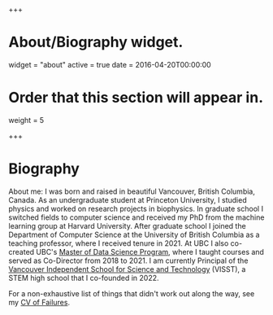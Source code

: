 +++
# About/Biography widget.
widget = "about"
active = true
date = 2016-04-20T00:00:00

# Order that this section will appear in.
weight = 5

 
+++

# Biography

<!-- Hello! I am the ~40 trillion gut bacteria, plus some smaller number of human cells, collectively known as Mike Gelbart. -->

About me: I was born and raised in beautiful Vancouver, British Columbia, Canada. As an undergraduate student at Princeton University, I studied physics and worked on research projects in biophysics. In graduate school I switched fields to computer science and received my PhD from the machine learning group at Harvard University. After graduate school I joined the Department of Computer Science at the University of British Columbia as a teaching professor, where I received tenure in 2021. At UBC I also co-created UBC's [Master of Data Science Program](https://masterdatascience.ubc.ca/), where I taught courses and served as Co-Director from 2018 to 2021. I am currently Principal of the [Vancouver Independent School for Science and Technology](https://www.visst.ca) (VISST), a STEM high school that I co-founded in 2022.

For a non-exhaustive list of things that didn't work out along the way, see my [CV of Failures](https://www.mikegelbart.com/files/cv.pdf).
